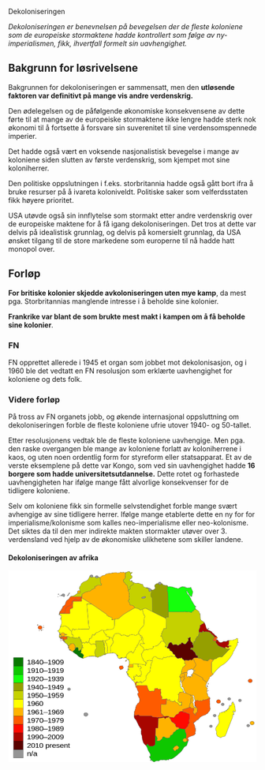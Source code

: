 Dekoloniseringen

*Dekoloniseringen er benevnelsen på bevegelsen der de fleste koloniene som de europeiske stormaktene hadde kontrollert som følge av ny-imperialismen, fikk, ihvertfall formelt sin uavhengighet.*

## Bakgrunn for løsrivelsene
Bakgrunnen for dekoloniseringen er sammensatt, men den **utløsende faktoren var definitivt på mange vis andre verdenskrig.**

Den ødelegelsen og de påfølgende økonomiske konsekvensene av dette førte til at mange av de europeiske stormaktene ikke lengre hadde sterk nok økonomi til å fortsette å forsvare sin suverenitet til sine verdensomspennede imperier.

Det hadde også vært en voksende nasjonalistisk bevegelse i mange av koloniene siden slutten av første verdenskrig, som kjempet mot sine koloniherrer.

Den politiske oppslutningen i f.eks. storbritannia hadde også gått bort ifra å bruke resurser på å ivareta koloniveldt. Politiske saker som velferdsstaten fikk høyere prioritet.

USA utøvde også sin innflytelse som stormakt etter andre verdenskrig over de europeiske maktene for å få igang dekoloniseringen. Det tros at dette var delvis på idealistisk grunnlag, og delvis på komersielt grunnlag, da USA ønsket tilgang til de store markedene som europerne til nå hadde hatt monopol over.

## Forløp

**For britiske kolonier skjedde avkoloniseringen uten mye kamp**, da mest pga. Storbritannias manglende intresse i å beholde sine kolonier.

**Frankrike var blant de som brukte mest makt i kampen om å få beholde sine kolonier**.

### FN
FN opprettet allerede i 1945 et organ som jobbet mot dekolonisasjon, og i 1960 ble det vedtatt en FN resolusjon som erklærte uavhengighet for koloniene og dets folk.

### Videre forløp
På tross av FN organets jobb, og økende internasjonal oppsluttning om dekoloniseringen forble de fleste koloniene ufrie utover 1940- og 50-tallet.

Etter resolusjonens vedtak ble de fleste koloniene uavhengige. Men pga. den raske overgangen ble mange av koloniene forlatt av koloniherrene i kaos, og uten noen ordentlig form for styreform eller statsapparat. Et av de verste eksemplene på dette var Kongo, som ved sin uavhengighet hadde **16 borgere som hadde universitetsutdannelse.** Dette rotet og forhastede uavhengigheten har ifølge mange fått alvorlige konsekvenser for de tidligere koloniene.

Selv om koloniene fikk sin formelle selvstendighet forble mange svært avhengige av sine tidligere herrer. Ifølge mange etablerte dette en ny for for imperialisme/kolonisme som kalles neo-imperialisme eller neo-kolonisme. Det siktes da til den mer indirekte makten stormakter utøver over 3. verdensland ved hjelp av de økonomiske ulikhetene som skiller landene.


#### Dekoloniseringen av afrika
![f785bae10666a04b4bf43d4374f55fcc.png](../../_resources/267e31a3684a41b39657b142c63bf609.png)